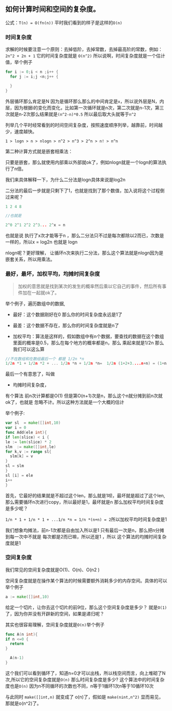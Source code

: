## 如何计算时间和空间的复杂度。

公式：`T(n) = O(fn(n))` 平时我们看到的样子是这样的`O(n)`

### 时间复杂度

求解的时候要注意一个原则：去掉低阶，去掉常数，去掉最高阶的常数，例如：`2n^2 + 2n + 1` 它的时间复杂度就是 `O(n^2)`
所以说啊，时间复杂度就是一个估计值，举个例子
```go
for i := 0;i < n ;i++ {
  for j := i;j <n;j++ {

  }
}
```
外层循环那么肯定是N 因为是循环那么那么的中间肯定是`x`，所以说外层是N，内层，因为根据i的变化而变化，比如第一次循环就是n次，第二次就是n-1次，第三次就是n-2次那么结果就是`(n^2-n)*0.5` 所以最后取大头就等于`n^2`

列举几个平时经常看到的时间空间复杂度，按照速度顺序列举，越靠前，时间越少，速度越快。

`1 > logn > n > nlogn > n^2 > n^3 > 2^n > n! > n^n`

第二种计算方式就是嵌套相乘法：

只要是嵌套，那么就使用内部乘以外部就ok了，例如nlogn就是一个logn的算法执行了n倍。

我们来具体解释一下，为什么二分法是logn具体来说是log2n

二分法的最后一步就是只剩下了1，也就是找到了那个数值，加入说将这个过程倒过来呢？
```go
1 2 4 8

//也就是

2^0 2^1 2^2 2^3... 2^x = n
```
也就是说 执行了x次才能等于n ，那么二分法只不过是每次都除以2而已，次数是一样的，所以x = log2n 也就是 logn

nlogn呢？更好理解， 让循环n次来执行二分法，那么这个算法就是nlogn因为是嵌套关系，所以用乘法。

### 最好，最坏，加权平均，均摊时间复杂度
>  加权的意思就是找到某次的发生的概率然后乘以它自己的事件，然后所有事件加在一起就ok了。

举个例子，遍历数组中的数据,

- 最好：这个数据刚好在0 那么你的时间复杂度永远是1了

- 最差：这个数据不存在，那么你的时间复杂度就是n了

- 加权平均：算法是这样的，假如数组中有n个数据，要查找的数据在这个数组里面的概率是0.5，那么在每个地方的概率都是n，那么
乘起来就是1/2n 那么 我们可以这么算

```go
//不在数组和在数组最后一个 都是 1/2n *n
1/2n *1 + 1/2n *2 + ... 1/2n *n + 1/2n *n=  1/2n (1+2+3....n+n) = (1+n)n/4n + 1/2 = n 所以它的加权平均时间复杂度就是n
```

最后一个有意思了，叫做

- 均摊时间复杂度，

有个算法 前n次计算都是O(1) 但是第O(n+1)次是n，那么这个n就分摊到前n次就ok了，也就是 忽略不计。所以这种方法就是一个大概的估计

举个例子:

```go
var sl  = make([]int,10)
var i = 0
func Add(ele int){
if len(slice) < i {
le := len(slice) * 2
slm  := make([]int,le)
for k,v := range sl{
  slm[k] = v
}
sl = slm
}
sl [i] = ele
i++
}
```
首先，它最好的结果就是不超过这个len，那么就是1呗，最坏就是超过了这个len,那么需要循环n次进行copy，所以最好是1，最坏就是n
那么加权平均时间复杂度是多少呢？

`1/n * 1 + 1/n * 1 + ...1/n *n = 1/n *(n+n) = 2`所以加权平均时间复杂度是1

我们想象均摊法，前n-1次都是自由加入所以是1 只有最后一次是n，那么把n分摊到每一次中不就是 每次都是2而已嘛，所以还是1 ，所以 这个算法的均摊时间复杂度就是1

### 空间复杂度

我们常见的空间复杂度就是O(1)、O(n)、O(n2 )

空间复杂度就是在操作某个算法的时候需要额外消耗多少的内存空间。具体的可以举个例子

```go
a := make([]int,10)
```
给定一个切片，让你去这个切片的前9位，那么这个空间复杂度是多少？
就是`O(1)`了，因为你并没有开辟新的空间，如果是递归呢？

其实也很容易理解，空间复杂度就是`O(n)`举个例子

```go
func A(n int){
if n <=0 {
  return
}

  A(n-1)
}
```
这个我们可以看到循环了，知道n=0才可以出栈，所以栈空间而言，向上堆砌了N次,所以它的空间复杂度就是`O(n)` 那么时间复杂度是多少?
这个算法中的时间复杂度也是`O(n)` 因为n不同循环的次数也不同，n等于1循环1次n等于10循环10次

与此同时 `make([]int,n)` 就变成了 o(n)了，假如是 `make(nint,n^2)` 显而易见，那就是o(n^2)了。
